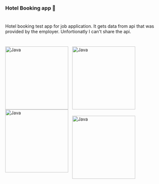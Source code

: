 ### Hotel Booking app 🏨

#

Hotel booking test app for job application. It gets data from api that was provided by the employer. Unfortionatly I can't share the api.

#

<img align="left" alt="Java" width="200px" style="padding-right:10px;" src="https://github.com/AbdullohBahromjonov/Test_project/assets/90626932/68564208-843b-40d1-a6a6-c2f8708509dc"/>
<img align="left" alt="Java" width="200px" style="padding-right:10px;" src="https://github.com/AbdullohBahromjonov/Test_project/assets/90626932/9bcf40d9-9281-4354-adde-75f4b981a422"/>
<img align="left" alt="Java" width="200px" style="padding-right:10px;" src="https://github.com/AbdullohBahromjonov/Test_project/assets/90626932/2436ac78-9fdf-4883-87ef-a88547a7c1fd"/>

<img align="bottom" alt="Java" width="200px" style="padding-top:20px;" src="https://github.com/AbdullohBahromjonov/Test_project/assets/90626932/0a2ec67c-bc88-4f78-b35a-1205b2a3e346"/>

